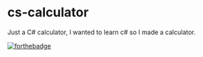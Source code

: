 # cs-calculator
Just a C# calculator, I wanted to learn c# so I made a calculator.

[![forthebadge](https://forthebadge.com/images/badges/made-with-c-sharp.svg)](https://forthebadge.com)
